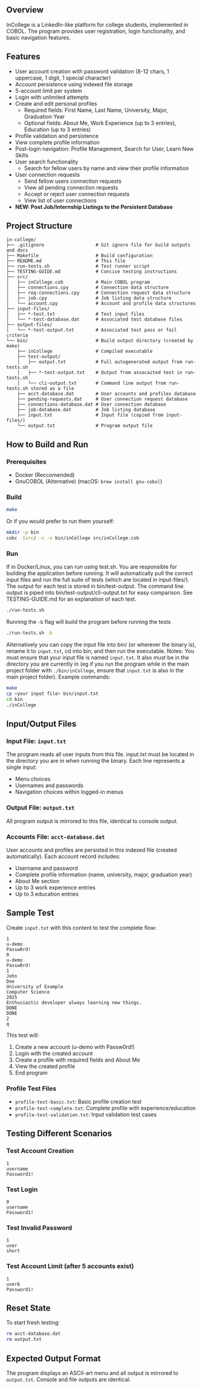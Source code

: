 ## Overview
InCollege is a LinkedIn-like platform for college students, implemented in COBOL. The program provides user registration, login functionality, and basic navigation features.

## Features
- User account creation with password validation (8-12 chars, 1 uppercase, 1 digit, 1 special character)
- Account persistence using indexed file storage
- 5-account limit per system
- Login with unlimited attempts
- Create and edit personal profiles
  - Required fields: First Name, Last Name, University, Major, Graduation Year
  - Optional fields: About Me, Work Experience (up to 3 entries), Education (up to 3 entries)
- Profile validation and persistence
- View complete profile information
- Post-login navigation: Profile Management, Search for User, Learn New Skills
- User search functionality
  - Search for fellow users by name and view their profile information
- User connection requests
  - Send fellow users connection requests
  - View all pending connection requests
  - Accept or reject user connection requests
  - View list of user connections
- **NEW: Post Job/Internship Listings to the Persistent Database**

## Project Structure

```
in-college/
├── .gitignore                   # Git ignore file for build outputs and docs
├── Makefile                     # Build configuration
├── README.md                    # This file
├── run-tests.sh                 # Test runner script
├── TESTING-GUIDE.md             # Concise testing instructions
├── src/
│   ├── inCollege.cob            # Main COBOL program
│   ├── connections.cpy          # Connection data structure
│   ├── req-connections.cpy      # Connection request data structure
│   ├── job.cpy                  # Job listing data structure
│   └── account.cpy              # Account and profile data structures
├── input-files/
│   ├── *-test.txt               # Test input files
│   └── *-test-database.dat      # Associated test database files
├── output-files/
│   └── *-test-output.txt        # Associated test pass or fail criteria
└── bin/                         # Build output directory (created by make)
    ├── inCollege                # Compiled executable
    ├── test-output/
    │   ├── output.txt           # Full autogenerated output from run-tests.sh
    │   ├── *-test-output.txt    # Output from assocaited test in run-tests.sh
    │   └── cli-output.txt       # Command line output from run-tests.sh stored as a file
    ├── acct-database.dat        # User accounts and profiles database
    ├── pending-requests.dat     # User connection request database
    ├── connections-database.dat # User connection database
    ├── job-database.dat         # Job listing database
    ├── input.txt                # Input file (copied from input-files/)
    └── output.txt               # Program output file
```

## How to Build and Run

### Prerequisites
- Docker (Reccomended)
- GnuCOBOL (Alternative) (macOS: `brew install gnu-cobol`)

### Build
```bash
make
```

Or if you would prefer to run them yourself:
```bash
mkdir -p bin
cobc -Isrc/ -x -o bin/inCollege src/inCollege.cob
```

### Run
If in Docker/Linux, you can run using test.sh. You are responsible for building the application before running. It will automatically pull the correct input files and run the full suite of tests (which are located in input-files/). The output for each test is stored in bin/test-output. The command line output is piped into bin/test-output/cli-output.txt for easy comparison. See TESTING-GUIDE.md for an explanation of each test.
```bash
./run-tests.sh
```
Running the `-b` flag will build the program before running the tests
```bash
./run-tests.sh -b
```

Alternatively you can copy the input file into bin/ (or wherever the binary is), rename it to `input.txt`, cd into bin, and then run the executable.
Notes: You must ensure that your input file is named `input.txt`. It also must be in the directory you are currently in (eg if you run the program while in the main project folder with `./bin/inCollege`, ensure that `input.txt` is also in the main project folder).
Example commands:
```bash
make
cp <your input file> bin/input.txt
cd bin
./inCollege
```

## Input/Output Files

### Input File: `input.txt`
The program reads all user inputs from this file. input.txt must be located in the directory you are in when running the binary. Each line represents a single input:
- Menu choices
- Usernames and passwords
- Navigation choices within logged-in menus

### Output File: `output.txt`
All program output is mirrored to this file, identical to console output.

### Accounts File: `acct-database.dat`
User accounts and profiles are persisted in this indexed file (created automatically). Each account record includes:
- Username and password
- Complete profile information (name, university, major, graduation year)
- About Me section
- Up to 3 work experience entries
- Up to 3 education entries

## Sample Test

Create `input.txt` with this content to test the complete flow:
```
1
u-demo
Passw0rd!
0
u-demo
Passw0rd!
1
John
Doe
University of Example
Computer Science
2025
Enthusiastic developer always learning new things.
DONE
DONE
2
q
```

This test will:
1. Create a new account (u-demo with Passw0rd!)
2. Login with the created account
3. Create a profile with required fields and About Me
4. View the created profile
5. End program

### Profile Test Files
- `profile-test-basic.txt`: Basic profile creation test
- `profile-test-complete.txt`: Complete profile with experience/education
- `profile-test-validation.txt`: Input validation test cases

## Testing Different Scenarios

### Test Account Creation
```
1
username
Password1!
```

### Test Login
```
0
username
Password1!
```

### Test Invalid Password
```
1
user
short
```

### Test Account Limit (after 5 accounts exist)
```
1
user6
Password1!
```

## Reset State
To start fresh testing:
```bash
rm acct-database.dat
rm output.txt
```

## Expected Output Format
The program displays an ASCII-art menu and all output is mirrored to `output.txt`. Console and file outputs are identical.
